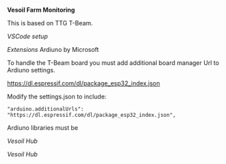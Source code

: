 **Vesoil Farm Monitoring**

This is based on TTG T-Beam.

*VSCode setup*

_Extensions_
Ardiuno by Microsoft

To handle the T-Beam board you must add additional board manager Url to Ardiuno settings.

https://dl.espressif.com/dl/package_esp32_index.json

Modify the settings.json to include:

` "arduino.additionalUrls": "https://dl.espressif.com/dl/package_esp32_index.json",
`


Ardiuno libraries must be 

*Vesoil Hub*

*Vesoil Hub*


